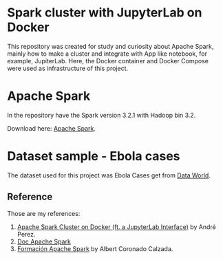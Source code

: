 # Spark cluster with JupyterLab on Docker
This repository was created for study and curiosity about Apache Spark, mainly how to make a cluster and integrate with App like notebook, for example, JupiterLab. Here, the Docker container and Docker Compose were used as infrastructure of this project.

# Apache Spark

In the repository have the Spark version 3.2.1 with Hadoop bin 3.2.

Download here: [Apache Spark](https://spark.apache.org/downloads.html).

# Dataset sample - Ebola cases

The dataset used for this project was Ebola Cases get from [Data World](https://data.world/).

## Reference

Those are my references:

1. [Apache Spark Cluster on Docker (ft. a JupyterLab Interface)](https://towardsdatascience.com/apache-spark-cluster-on-docker-ft-a-juyterlab-interface-418383c95445) by André Perez.
2. [Doc Apache Spark](https://spark.apache.org/docs/latest/cluster-overview.html)
3. [Formación Apache Spark](https://www.albertcoronado.com/2021/05/19/formacion-apache-spark-como-montar-un-cluster-de-apache-spark/) by Albert Coronado Calzada.
